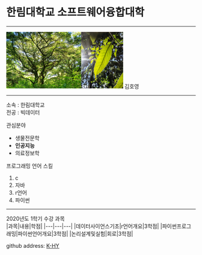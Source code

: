 # 한림대학교 소프트웨어융합대학
---


<img src=4.png height=150 widht=150>
김호영

---

소속 : 한림대학교   
전공 : 빅데이터

관심분야       
* 생물전문학
* **인공지능**
* 의료정보학   
 
 
프로그래밍 언어 스킬
1. c
2. 자바
3. r언어
4. 파이썬

------------------------
2020년도 1학기 수강 과목   
|과목|내용|학점|
|---|---|---|
|데이터사이언스기초|r언어개요|3학점|
|파이썬프로그래밍|파이썬언어개요|3학점|
|논리설계및실험|회로|3학점|   

github address: [K-HY][github]  

[github]:https://github.com/kim-hoyoung


